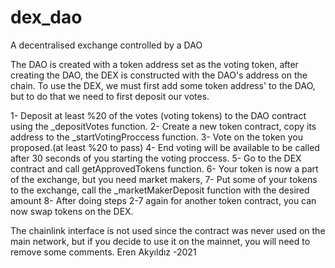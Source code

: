 # dex_dao
A decentralised exchange controlled by a DAO

The DAO is created with a token address set as the voting token, after creating the DAO, the DEX is constructed with the DAO's address on the chain.
To use the DEX, we must first add some token address' to the DAO, but to do that we need to first deposit our votes.

1- Deposit at least %20 of the votes (voting tokens) to the DAO contract using the _depositVotes function.
2- Create a new token contract, copy its address to the _startVotingProccess function.
3- Vote on the token you proposed.(at least %20 to pass)
4- End voting will be available to be called after 30 seconds of you starting the voting proccess.
5- Go to the DEX contract and call getApprovedTokens function.
6- Your token is now a part of the exchange, but you need market makers,
7- Put some of your tokens to the exchange, call the _marketMakerDeposit function with the desired amount
8- After doing steps 2-7 again for another token contract, you can now swap tokens on the DEX.



The chainlink interface is not used since the contract was never used on the main network, but if you decide to use it on the mainnet, you will need to remove some comments.
Eren Akyıldız -2021
